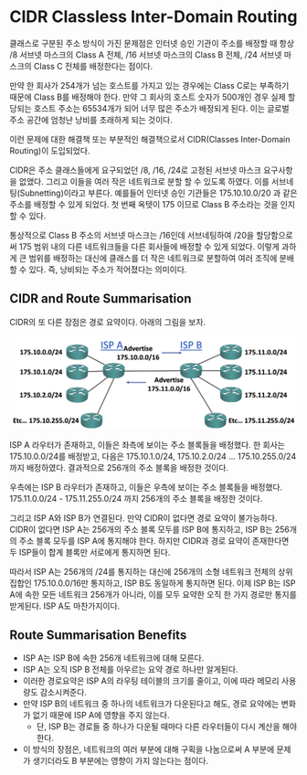 # CIDR Classless Inter-Domain Routing

클래스로 구분된 주소 방식이 가진 문제점은 인터넷 승인 기관이 주소를 배정할 때 항상 /8 서브넷 마스크의 Class A 전체, /16 서브넷 마스크의 Class B 전체, /24 서브넷 마스크의 Class C 전체를 배정한다는 점이다.

만약 한 회사가 254개가 넘는 호스트를 가지고 있는 경우에는 Class C로는 부족하기 때문에 Class B를 배정해야 한다. 만약 그 회사의 호스트 숫자가 500개인 경우 실제 할당되는 호스트 주소는 65534개가 되어 너무 많은 주소가 배정되게 된다. 이는 글로벌 주소 공간에 엄청난 낭비를 초래하게 되는 것이다.

이런 문제에 대한 해결책 또는 부분적인 해결책으로서 CIDR(Classes Inter-Domain Routing)이 도입되었다.

CIDR은 주소 클래스들에게 요구되었던 /8, /16, /24로 고정된 서브넷 마스크 요구사항을 없앴다. 그리고 이들을 여러 작은 네트워크로 분할 할 수 있도록 하였다. 이를 서브네팅(Subnetting)이라고 부른다. 예를들어 인터넷 승인 기관들은 175.10.10.0/20 과 같은 주소를 배정할 수 있게 되었다. 첫 번째 옥텟이 175 이므로 Class B 주소라는 것을 인지할 수 있다.

통상적으로 Class B 주소의 서브넷 마스크는 /16인데 서브네팅하여 /20을 할당함으로써 175 범위 내의 다른 네트워크들을 다른 회사들에 배정할 수 있게 되었다. 이렇게 과하게 큰 범위를 배정하는 대신에 클래스를 더 작은 네트워크로 분할하여 여러 조직에 분배할 수 있다. 즉, 낭비되는 주소가 적어졌다는 의미이다.
## CIDR and Route Summarisation

CIDR의 또 다른 장점은 경로 요약이다. 아래의 그림을 보자.

![](./images/cidr_route_summarisation.png)

ISP A 라우터가 존재하고, 이들은 좌측에 보이는 주소 블록들을 배정했다. 한 회사는 175.10.0.0/24를 배정받고, 다음은 175.10.1.0/24, 175.10.2.0/24 ... 175.10.255.0/24 까지 배정하였다. 결과적으로 256개의 주소 블록을 배정한 것이다.

우측에는 ISP B 라우터가 존재하고, 이들은 우측에 보이는 주소 블록들을 배정했다. 175.11.0.0/24 - 175.11.255.0/24 까지 256개의 주소 블록을 배정한 것이다.

그리고 ISP A와 ISP B가 연결된다. 만약 CIDR이 없다면 경로 요약이 불가능하다. CIDR이 없다면 ISP A는 256개의 주소 블록 모두를 ISP B에 통지하고, ISP B는 256개의 주소 블록 모두를 ISP A에 통지해야 한다. 하지만 CIDR과 경로 요약이 존재한다면 두 ISP들이 합계 블록만 서로에게 통지하면 된다.

따라서 ISP A는 256개의 /24를 통지하는 대신에 256개의 소형 네트워크 전체의 상위 집합인 175.10.0.0/16만 통지하고, ISP B도 동일하게 통지하면 된다. 이제 ISP B는 ISP A에 속한 모든 네트워크 256개가 아니라, 이를 모두 요약한 오직 한 가지 경로만 통지를 받게된다. ISP A도 마찬가지이다.
## Route Summarisation Benefits

- ISP A는 ISP B에 속한 256개 네트워크에 대해 모른다.
- ISP A는 오직 ISP B 전체를 아우르는 요약 경로 하나만 알게된다.
- 이러한 경로요약은 ISP A의 라우팅 테이블의 크기를 줄이고, 이에 따라 메모리 사용량도 감소시켜준다.
- 만약 ISP B의 네트워크 중 하나의 네트워크가 다운된다고 해도, 경로 요약에는 변화가 없기 때문에 ISP A에 영향을 주지 않는다.
	- 단, ISP B는 경로들 중 하나가 다운될 때마다 다른 라우터들이 다시 계산을 해야한다.
- 이 방식의 장점은, 네트워크의 여러 부분에 대해 구획을 나눔으로써 A 부분에 문제가 생기더라도 B 부분에는 영향이 가지 않는다는 점이다.